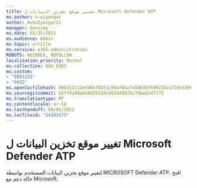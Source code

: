 ```yaml
---
title: تغيير موقع تخزين البيانات ل Microsoft Defender ATP
ms.author: v-aiyengar
author: AshaIyengar21
manager: dansimp
ms.date: 02/25/2021
ms.audience: Admin
ms.topic: article
ms.service: o365-administration
ROBOTS: NOINDEX, NOFOLLOW
localization_priority: Normal
ms.collection: Adm_O365
ms.custom:
- "9001222"
- "6032"
ms.openlocfilehash: 098253c12e0d0bf03f1c50af66a7a84635f699218ca734e53965bcfd55edb930
ms.sourcegitcommit: b5f7da89a650d2915dc652449623c78be6247175
ms.translationtype: MT
ms.contentlocale: ar-SA
ms.lasthandoff: 08/05/2021
ms.locfileid: "54103575"
---
```

# <a name="change-data-storage-location-for-microsoft-defender-atp"></a>تغيير موقع تخزين البيانات ل Microsoft Defender ATP

لتغيير موقع تخزين البيانات المستخدم بواسطة MICROSOFT Defender ATP، افتح حالة دعم مع Microsoft.
